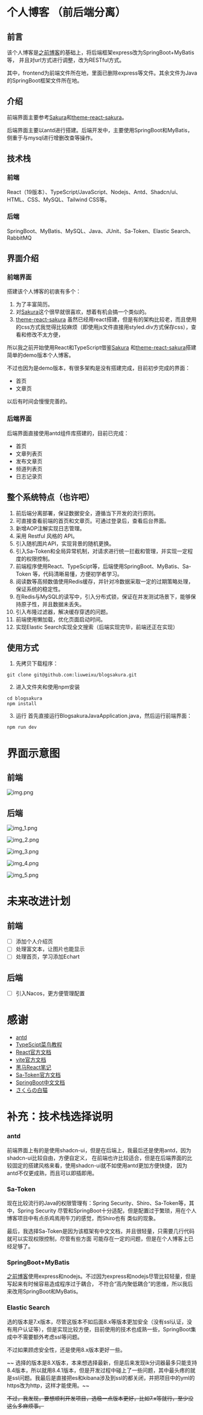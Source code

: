 # 个人博客 （前后端分离）

## 前言

该个人博客是[之前博客](https://github.com/liuweixu/blogsakura)的基础上，将后端框架express改为SpringBoot+MyBatis等，
并且对url方式进行调整，改为RESTful方式。

其中，frontend为前端文件所在地，里面已删除express等文件。其余文件为Java的SpringBoot框架文件所在地。

## 介绍

前端界面主要参考[Sakura](https://2heng.xin/)和[theme-react-sakura](https://github.com/open-snail/theme-react-sakura)。

后端界面主要以antd进行搭建。后端开发中，主要使用SpringBoot和MyBatis，侧重于与mysql进行增删改查等操作。

## 技术栈

### 前端

React（19版本）、TypeScript/JavaScript、Nodejs、Antd、Shadcn/ui、HTML、CSS、MySQL、Tailwind CSS等。

### 后端

SpringBoot、MyBatis、MySQL、Java、JUnit、Sa-Token、Elastic Search、RabbitMQ

## 界面介绍

### 前端界面

搭建该个人博客的初衷有多个：

1. 为了丰富简历。
2. 对[Sakura](https://2heng.xin/)这个很早就很喜欢，想着有机会搞一个类似的。
3. [theme-react-sakura](https://github.com/open-snail/theme-react-sakura)
   虽然已经用react搭建，但是有的架构比较老，而且使用的css方式我觉得比较麻烦（即使用js文件直接用styled.div方式保存css），查看和修改不太方便，

所以我之前开始使用React和TypeScript借鉴[Sakura](https://2heng.xin/)
和[theme-react-sakura](https://github.com/open-snail/theme-react-sakura)搭建简单的demo版本个人博客。

不过也因为是demo版本，有很多架构是没有搭建完成，目前初步完成的界面：

- 首页
- 文章页

以后有时间会慢慢完善的。

### 后端界面

后端界面直接使用antd组件库搭建的，目前已完成：

- 首页
- 文章列表页
- 发布文章页
- 频道列表页
- 日志记录页

## 整个系统特点（也许吧）

1. 前后端分离部署，保证数据安全，遵循当下开发的流行原则。
2. 可直接查看前端的首页和文章页。可通过登录后，查看后台界面。
3. 新增AOP注解实现日志管理。
4. 采用 Restful 风格的 API。
5. 引入随机图片API，实现背景的随机更换。
6. 引入Sa-Token和全局异常机制，对请求进行统一拦截和管理，并实现一定程度的权限控制。
7. 前端程序使用React、TypeScipt等，后端使用SpringBoot、MyBatis、Sa-Token
   等，代码清晰易懂，方便初学者学习。
8. 阅读数等高频数值使用Redis缓存，并针对冷数据采取一定的过期策略处理，保证系统的稳定性。
9. 在Redis与MySQL的读写中，引入分布式锁，保证在并发测试场景下，能够保持原子性，并且数据未丢失。
10. 引入布隆过滤器，解决缓存穿透的问题。
11. 前端使用懒加载，优化页面启动时间。
12. 实现Elastic Search实现全文搜索（后端实现完毕，前端还正在实现）

## 使用方式

1. 先拷贝下载程序：

```
git clone git@github.com:liuweixu/blogsakura.git
```

2. 进入文件夹和使用npm安装

```
cd blogsakura
npm install
```

3. 运行
   首先直接运行BlogsakuraJavaApplication.java，然后运行前端界面：

```
npm run dev
```

# 界面示意图

## 前端

![img.png](img.png)

## 后端

![img_1.png](img_1.png)

![img_2.png](img_2.png)

![img_3.png](img_3.png)

![img_4.png](img_4.png)

![img_5.png](img_5.png)

# 未来改进计划

## 前端

- [ ] 添加个人介绍页
- [ ] 处理富文本，让图片也能显示
- [ ] 处理首页，学习添加Echart

## 后端

- [ ] 引入Nacos，更方便管理配置

# 感谢

- [antd](https://ant.design/components/overview-cn/)
- [TypeScipt菜鸟教程](https://www.runoob.com/typescript/ts-tutorial.html)
- [React官方文档](https://react.docschina.org/)
- [vite官方文档](https://cn.vite.dev/guide/#scaffolding-your-first-vite-project)
- [黑马React笔记](https://blog.csdn.net/2301_80182418/article/details/145483587)
- [Sa-Token官方文档](https://sa-token.cc/)
- [SpringBoot中文文档](https://springdoc.cn/spring-boot/)
- [さくらの白猫](https://2heng.xin/theme-sakura/)

# 补充：技术栈选择说明

### antd

前端界面上有的是使用shadcn-ui，但是在后端上，我最后还是使用antd，因为shadcn-ui比较自由，方便自定义，
在前端也许比较适合，但是在后端界面的比较固定的搭建风格来看，使用shadcn-ui就不如使用antd更加方便快捷，
因为antd不仅更成熟，而且可以即插即用。

### Sa-Token

现在比较流行的Java的权限管理有：Spring Security、Shiro、Sa-Token等，其中，Spring Security
尽管和SpringBoot十分适配，但是配置过于繁琐，用在个人博客项目中有点杀鸡焉用牛刀的感觉，而Shiro也有
类似的现象。

最后，我选择Sa-Token是因为该框架有中文文档，并且很轻量，只需要几行代码就可以实现权限控制，尽管有些方面
可能存在一定的问题，但是在个人博客上已经足够了。

### SpringBoot+MyBatis

[之前博客](https://github.com/liuweixu/blogsakura)使用express和nodejs。不过因为express和nodejs尽管比较轻量，但是写起来有时候容易造成程序过于耦合，
不符合“高内聚低耦合”的思维，所以我后来改用SpringBoot和MyBatis。

### Elastic Search

选的版本是7.x版本，尽管这版本不如后面8.x等版本更加安全（没有ssl认证，没有用户认证等），但是实现比较方便，目前使用的技术也成熟一些，SpringBoot集成中不需要额外考虑ssl等问题。

不过如果顾虑安全性，还是使用8.x版本更好一些。

~~
选择的版本是8.X版本，本来想选择最新，但是后来发现ik分词器最多只能支持8.4版本，所以就用8.4.1版本，但是开发过程中碰上了一些问题，其中最头疼的就是ssl问题。我最后是直接把es和kibana涉及到ssl的都关闭，并把项目中的yml的https改为http，这样才能使用。~~

~~不过，我发现，要想顺利开发项目，选稳一点版本更好，比如7.x等就行，至少没这么多麻烦事。~~



